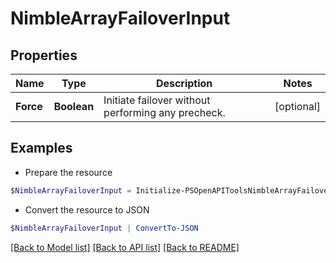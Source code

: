 # NimbleArrayFailoverInput
## Properties

Name | Type | Description | Notes
------------ | ------------- | ------------- | -------------
**Force** | **Boolean** | Initiate failover without performing any precheck. | [optional] 

## Examples

- Prepare the resource
```powershell
$NimbleArrayFailoverInput = Initialize-PSOpenAPIToolsNimbleArrayFailoverInput  -Force false
```

- Convert the resource to JSON
```powershell
$NimbleArrayFailoverInput | ConvertTo-JSON
```

[[Back to Model list]](../README.md#documentation-for-models) [[Back to API list]](../README.md#documentation-for-api-endpoints) [[Back to README]](../README.md)

